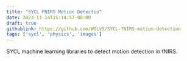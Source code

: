 ```yaml
---
title: "SYCL FNIRS Motion Detectio"
date: 2023-11-14T15:14:57-08:00
draft: true
githublink: https://github.com/WOLVS/SYCL-fNIRS-motion-detection
tags: ['sycl', 'physics', 'images']
---
```


SYCL machine learning libraries to detect motion detection in fNIRS.
